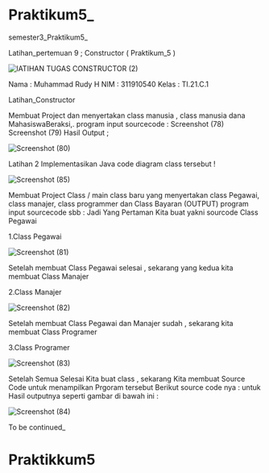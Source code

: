 # Praktikum5_
semester3_Praktikum5_


Latihan_pertemuan 9 ; Constructor
( Praktikum_5 )


![lATIHAN TUGAS CONSTRUCTOR (2)](https://user-images.githubusercontent.com/92858927/203049212-2bd2c7f5-6176-44fe-a500-7e419540b60c.png)



Nama  : Muhammad Rudy H
NIM   : 311910540
Kelas : TI.21.C.1

Latihan_Constructor

Membuat Project dan menyertakan class manusia , class manusia dana MahasiswaBeraksi,. program input sourcecode : Screenshot (78) Screenshot (79) Hasil Output ; 

![Screenshot (80)](https://user-images.githubusercontent.com/92858927/203049982-ead26455-d875-4a29-a4cd-78e2b5cea13a.png)



Latihan 2 Implementasikan Java code diagram class tersebut ! 


![Screenshot (85)](https://user-images.githubusercontent.com/92858927/203050102-00fcf9cb-0460-467d-af68-7f27a94dcb54.png)


Membuat Project Class / main class baru yang menyertakan class Pegawai, class manajer, class programmer dan Class Bayaran (OUTPUT) program input sourcecode sbb : Jadi Yang Pertaman Kita buat yakni sourcode Class Pegawai

1.Class Pegawai

![Screenshot (81)](https://user-images.githubusercontent.com/92858927/203050278-56ee8089-a8f7-4ca2-8992-17222ee6957a.png)


Setelah membuat Class Pegawai selesai , sekarang yang kedua kita membuat Class Manajer

2.Class Manajer 

![Screenshot (82)](https://user-images.githubusercontent.com/92858927/203050386-46a2c3d8-1af6-4c27-b08e-5c523a142154.png)


Setelah membuat Class Pegawai dan Manajer sudah , sekarang kita membuat Class Programer

3.Class Programer 

![Screenshot (83)](https://user-images.githubusercontent.com/92858927/203050506-270fec1d-a2a5-4d74-bdc8-edebf414b264.png)


Setelah Semua Selesai Kita buat class , sekarang Kita membuat Source Code untuk menampilkan Prgoram tersebut Berikut source code nya : untuk Hasil outputnya seperti gambar di bawah ini : 

![Screenshot (84)](https://user-images.githubusercontent.com/92858927/203050600-310f2358-3a00-458b-bddf-601c8020d08a.png)



To be continued_
# Praktikkum5
